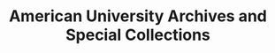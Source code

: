 ---
layout: repo
title: "American University Archives and Special Collections"
id: 24493
permalink: repos/24493/
---